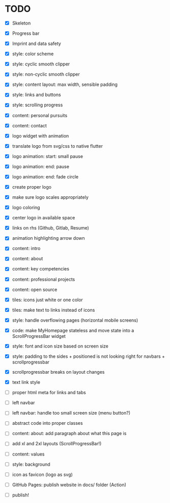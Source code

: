 # TODO

* [x] Skeleton

* [x] Progress bar

* [x] Imprint and data safety

* [x] style: color scheme

* [x] style: cyclic smooth clipper

* [x] style: non-cyclic smooth clipper 

* [x] style: content layout: max width, sensible padding

* [x] style: links and buttons

* [x] style: scrolling progress

* [x] content: personal pursuits

* [x] content: contact

* [x] logo widget with animation

* [x] translate logo from svg/css to native flutter

* [x] logo animation: start: small pause

* [x] logo animation: end: pause

* [x] logo animation: end: fade circle

* [x] create proper logo

* [x] make sure logo scales appropriately

* [x] logo coloring

* [x] center logo in available space

* [x] links on rhs (Github, Gitlab, Resume)

* [x] animation highlighting arrow down

* [x] content: intro

* [x] content: about

* [x] content: key competencies

* [x] content: professional projects

* [x] content: open source

* [x] tiles: icons just white or one color

* [x] tiles: make text to links instead of icons

* [x] style: handle overflowing pages (horizontal mobile screens)

* [x] code: make MyHomepage stateless and move state into a
  ScrollProgressBar widget

* [x] style: font and icon size based on screen size 

* [x] style: padding to the sides + positioned is not looking right for
  navbars + scrollprogressbar

* [x] scrollprogressbar breaks on layout changes

* [x] text link style

* [ ] proper html meta for links and tabs

* [ ] left navbar

* [ ] left navbar: handle too small screen size (menu button?)

* [ ] abstract code into proper classes

* [ ] content: about: add paragraph about what this page is

* [ ] add xl and 2xl layouts (ScrollProgressBar!)

* [ ] content: values

* [ ] style: background

* [ ] icon as favicon (logo as svg)

* [ ] GitHub Pages: publish website in docs/ folder (Action)

* [ ] publish!

